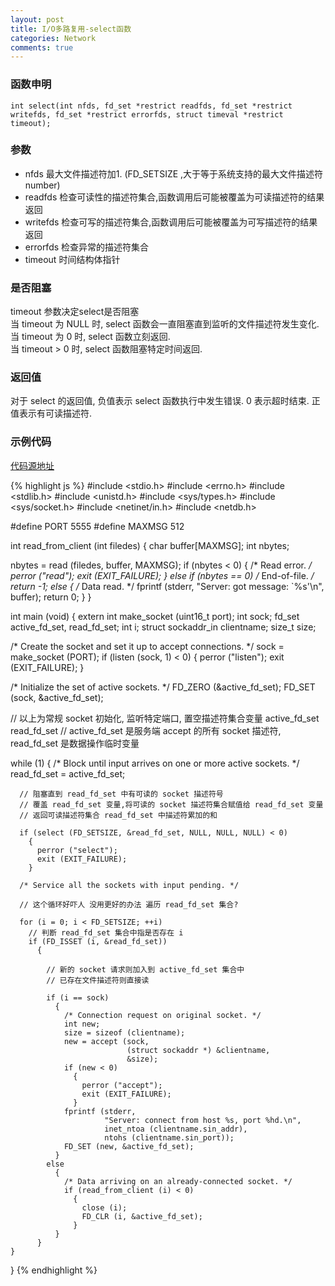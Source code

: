 ```yaml
---
layout: post
title: I/O多路复用-select函数
categories: Network
comments: true
---
```


### 函数申明
```
int select(int nfds, fd_set *restrict readfds, fd_set *restrict writefds, fd_set *restrict errorfds, struct timeval *restrict timeout);
```

### 参数
+ nfds 最大文件描述符加1. (FD_SETSIZE ,大于等于系统支持的最大文件描述符number)
+ readfds 检查可读性的描述符集合,函数调用后可能被覆盖为可读描述符的结果返回
+ writefds 检查可写的描述符集合,函数调用后可能被覆盖为可写描述符的结果返回
+ errorfds 检查异常的描述符集合
+ timeout 时间结构体指针

### 是否阻塞
timeout 参数决定select是否阻塞 <br />
当 timeout 为 NULL 时, select 函数会一直阻塞直到监听的文件描述符发生变化.<br />
当 timeout 为 0 时, select 函数立刻返回.<br />
当 timeout > 0 时, select 函数阻塞特定时间返回.<br />

### 返回值
对于 select 的返回值, 负值表示 select 函数执行中发生错误. 0 表示超时结束. 正值表示有可读描述符.<br />

### 示例代码
[代码源地址](http://www.gnu.org/software/libc/manual/html_node/Server-Example.html)

{% highlight js %}
#include <stdio.h>
#include <errno.h>
#include <stdlib.h>
#include <unistd.h>
#include <sys/types.h>
#include <sys/socket.h>
#include <netinet/in.h>
#include <netdb.h>

#define PORT    5555
#define MAXMSG  512

int
read_from_client (int filedes)
{
  char buffer[MAXMSG];
  int nbytes;

  nbytes = read (filedes, buffer, MAXMSG);
  if (nbytes < 0)
    {
      /* Read error. */
      perror ("read");
      exit (EXIT_FAILURE);
    }
  else if (nbytes == 0)
    /* End-of-file. */
    return -1;
  else
    {
      /* Data read. */
      fprintf (stderr, "Server: got message: `%s'\n", buffer);
      return 0;
    }
}

int
main (void)
{
  extern int make_socket (uint16_t port);
  int sock;
  fd_set active_fd_set, read_fd_set;
  int i;
  struct sockaddr_in clientname;
  size_t size;

  /* Create the socket and set it up to accept connections. */
  sock = make_socket (PORT);
  if (listen (sock, 1) < 0)
    {
      perror ("listen");
      exit (EXIT_FAILURE);
    }

  /* Initialize the set of active sockets. */
  FD_ZERO (&active_fd_set);
  FD_SET (sock, &active_fd_set);

  // 以上为常规 socket 初始化, 监听特定端口, 置空描述符集合变量 active_fd_set read_fd_set
  // active_fd_set 是服务端 accept 的所有 socket 描述符, read_fd_set 是数据操作临时变量

  while (1)
    {
      /* Block until input arrives on one or more active sockets. */
      read_fd_set = active_fd_set;

      // 阻塞直到 read_fd_set 中有可读的 socket 描述符号
      // 覆盖 read_fd_set 变量,将可读的 socket 描述符集合赋值给 read_fd_set 变量
      // 返回可读描述符集合 read_fd_set 中描述符累加的和

      if (select (FD_SETSIZE, &read_fd_set, NULL, NULL, NULL) < 0)
        {
          perror ("select");
          exit (EXIT_FAILURE);
        }

      /* Service all the sockets with input pending. */

      // 这个循环好吓人 没用更好的办法 遍历 read_fd_set 集合?

      for (i = 0; i < FD_SETSIZE; ++i)
        // 判断 read_fd_set 集合中指是否存在 i
        if (FD_ISSET (i, &read_fd_set))
          {

            // 新的 socket 请求则加入到 active_fd_set 集合中
            // 已存在文件描述符则直接读

            if (i == sock)
              {
                /* Connection request on original socket. */
                int new;
                size = sizeof (clientname);
                new = accept (sock,
                              (struct sockaddr *) &clientname,
                              &size);
                if (new < 0)
                  {
                    perror ("accept");
                    exit (EXIT_FAILURE);
                  }
                fprintf (stderr,
                         "Server: connect from host %s, port %hd.\n",
                         inet_ntoa (clientname.sin_addr),
                         ntohs (clientname.sin_port));
                FD_SET (new, &active_fd_set);
              }
            else
              {
                /* Data arriving on an already-connected socket. */
                if (read_from_client (i) < 0)
                  {
                    close (i);
                    FD_CLR (i, &active_fd_set);
                  }
              }
          }
    }
}
{% endhighlight %}
